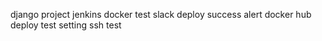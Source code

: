 django project jenkins docker test
slack deploy success alert
docker hub deploy test setting
ssh test
